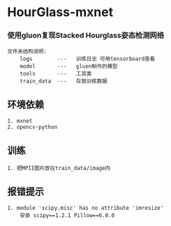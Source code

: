 # HourGlass-mxnet
### 使用gluon复现Stacked Hourglass姿态检测网络

    文件夹结构说明:
        logs        ---   训练日志 可用tensorboard查看
        model       ---   gluon制作的模型
        tools       ---   工具类
        train_data  ---   存放训练数据


## 环境依赖

    1. mxnet
    2. opencv-python

## 训练

    1. 把MPII图片放在train_data/image内    

## 报错提示

    1. module 'scipy.misc' has no attribute 'imresize'
        安装 scipy==1.2.1 Pillow==6.0.0
